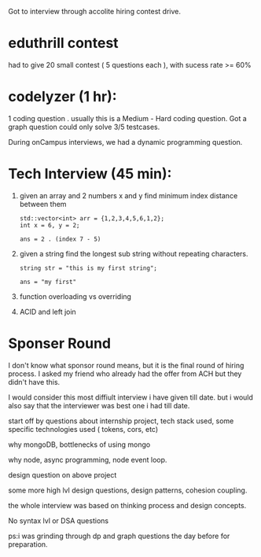 
Got to interview through accolite hiring contest drive.

# eduthrill contest 
had to give 20 small contest ( 5 questions each ), with  sucess rate >= 60%

# codelyzer (1 hr):
1 coding question . usually this is a Medium - Hard coding question. 
Got a graph question could only solve 3/5 testcases.

During onCampus interviews, we had a dynamic programming question.


# Tech Interview  (45 min):

1. given an array and 2 numbers x and y find minimum index distance between them
    ```
    std::vector<int> arr = {1,2,3,4,5,6,1,2};
    int x = 6, y = 2;

    ans = 2 . (index 7 - 5)

    ```
    

2. given a string find the longest sub string without repeating characters.

    ```
    string str = "this is my first string";
    
    ans = "my first"
    ```

3. function overloading vs overriding

4. ACID and left join


# Sponser Round 

I don't know what sponsor round means, but it is the final round of hiring process.
I asked my friend who already had the offer from ACH but they didn't have this.

I would consider this most diffiult interview i have given till date.
but i would also say that the interviewer  was best one i had till date.

start off by questions about internship project, tech stack used, some specific technologies used ( tokens, cors, etc)

why mongoDB, bottlenecks of using mongo

why node, async programming, node event loop.

design question on above project

some more high lvl design questions, design patterns, cohesion coupling. 

the whole interview was based on thinking process and design concepts.

No syntax lvl or DSA questions



ps:i was grinding through dp and graph questions the day before for preparation.

